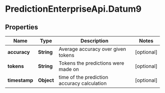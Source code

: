 # PredictionEnterpriseApi.Datum9

## Properties
Name | Type | Description | Notes
------------ | ------------- | ------------- | -------------
**accuracy** | **String** | Average accuracy over given tokens | [optional] 
**tokens** | **String** | Tokens the predictions were made on | [optional] 
**timestamp** | **Object** | time of the prediction accuracy calculation | [optional] 



